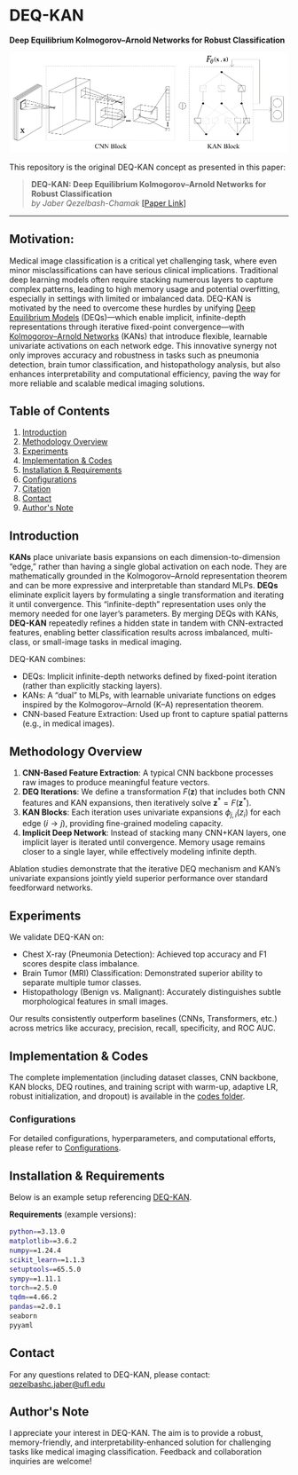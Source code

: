 # DEQ-KAN
**Deep Equilibrium Kolmogorov–Arnold Networks for Robust Classification**



<img width="800" alt="kan_plot" src="https://github.com/JaberQezelbash/DEQ-KAN/blob/main/assets/DEQ-KAN.svg">


This repository is the original DEQ-KAN concept as presented in this paper:

> **DEQ-KAN: Deep Equilibrium Kolmogorov–Arnold Networks for Robust Classification**  
> *by Jaber Qezelbash-Chamak* 
> [[Paper Link]](https://github.com/JaberQezelbash/DEQ-KAN)

---



## Motivation:
Medical image classification is a critical yet challenging task, where even minor misclassifications can have serious clinical implications. Traditional deep learning models often require stacking numerous layers to capture complex patterns, leading to high memory usage and potential overfitting, especially in settings with limited or imbalanced data. DEQ-KAN is motivated by the need to overcome these hurdles by unifying [Deep Equilibrium Models](https://arxiv.org/abs/1909.01377) (DEQs)—which enable implicit, infinite-depth representations through iterative fixed-point convergence—with [Kolmogorov–Arnold Networks](https://arxiv.org/abs/2404.19756) (KANs) that introduce flexible, learnable univariate activations on each network edge. This innovative synergy not only improves accuracy and robustness in tasks such as pneumonia detection, brain tumor classification, and histopathology analysis, but also enhances interpretability and computational efficiency, paving the way for more reliable and scalable medical imaging solutions.


## Table of Contents

1. [Introduction](#introduction)  
2. [Methodology Overview](#methodology-overview)  
3. [Experiments](#experiments)  
4. [Implementation & Codes](#implementation--codes)  
5. [Installation & Requirements](#installation--requirements)  
6. [Configurations](#configurations)  
7. [Citation](#citation)  
8. [Contact](#contact)  
9. [Author's Note](#authors-note)



## Introduction

**KANs** place univariate basis expansions on each dimension-to-dimension “edge,” rather than having a single global activation on each node. They are mathematically grounded in the Kolmogorov–Arnold representation theorem and can be more expressive and interpretable than standard MLPs.
**DEQs** eliminate explicit layers by formulating a single transformation and iterating it until convergence. This “infinite-depth” representation uses only the memory needed for one layer’s parameters.
By merging DEQs with KANs, **DEQ-KAN** repeatedly refines a hidden state in tandem with CNN-extracted features, enabling better classification results across imbalanced, multi-class, or small-image tasks in medical imaging.

DEQ-KAN combines:
- DEQs: Implicit infinite-depth networks defined by fixed-point iteration (rather than explicitly stacking layers).
- KANs: A “dual” to MLPs, with learnable univariate functions on edges inspired by the Kolmogorov–Arnold (K–A) representation theorem.
- CNN-based Feature Extraction: Used up front to capture spatial patterns (e.g., in medical images).



## Methodology Overview

1. **CNN-Based Feature Extraction**: A typical CNN backbone processes raw images to produce meaningful feature vectors.  
2. **DEQ Iterations**: We define a transformation $F(\mathbf{z})$ that includes both CNN features and KAN expansions, then iteratively solve $\mathbf{z}^{\ast} = F(\mathbf{z}^{\ast})$.  
3. **KAN Blocks**: Each iteration uses univariate expansions $\phi_{j,i}(z_i)$ for each edge $(i\to j)$, providing fine-grained modeling capacity.  
4. **Implicit Deep Network**: Instead of stacking many CNN+KAN layers, one implicit layer is iterated until convergence. Memory usage remains closer to a single layer, while effectively modeling infinite depth.

Ablation studies demonstrate that the iterative DEQ mechanism and KAN’s univariate expansions jointly yield superior performance over standard feedforward networks.



## Experiments

We validate DEQ-KAN on:

- Chest X-ray (Pneumonia Detection): Achieved top accuracy and F1 scores despite class imbalance.  
- Brain Tumor (MRI) Classification: Demonstrated superior ability to separate multiple tumor classes.  
- Histopathology (Benign vs. Malignant): Accurately distinguishes subtle morphological features in small images.

Our results consistently outperform baselines (CNNs, Transformers, etc.) across metrics like accuracy, precision, recall, specificity, and ROC AUC.



## Implementation & Codes

The complete implementation (including dataset classes, CNN backbone, KAN blocks, DEQ routines, and training script with warm-up, adaptive LR, robust initialization, and dropout) is available in the [codes folder](https://github.com/JaberQezelbash/DEQ-KAN/blob/main/codes).  

### Configurations 

For detailed configurations, hyperparameters, and computational efforts, please refer to [Configurations](assets/configurations.md).



## Installation & Requirements

Below is an example setup referencing [DEQ-KAN](https://github.com/JaberQezelbash/DEQ-KAN/).

**Requirements** (example versions):
```bash
python==3.13.0
matplotlib==3.6.2
numpy==1.24.4
scikit_learn==1.1.3
setuptools==65.5.0
sympy==1.11.1
torch==2.5.0
tqdm==4.66.2
pandas==2.0.1
seaborn
pyyaml

```



<!-- 
## Citation

If you use DEQ-KAN in your work, please cite this paper as follows:

```bibtex
@article{qezelbash2025DEQKAN,
  title={DEQ-KAN: Deep Equilibrium Kolmogorov-Arnold Networks for Robust Classification},
  author={Qezelbash-Chamak, Jaber},
  journal={Biomedical Signal Processing and Control},
  year={2025}
}
```
-->


## Contact
For any questions related to DEQ-KAN, please contact:
[qezelbashc.jaber@ufl.edu](qezelbashc.jaber@ufl.edu)


## Author's Note
I appreciate your interest in DEQ-KAN. 
The aim is to provide a robust, memory-friendly, and interpretability-enhanced solution for challenging tasks like medical imaging classification. 
Feedback and collaboration inquiries are welcome!
